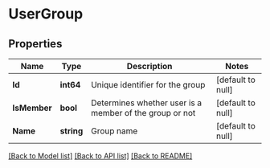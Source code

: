 # UserGroup

## Properties
Name | Type | Description | Notes
------------ | ------------- | ------------- | -------------
**Id** | **int64** | Unique identifier for the group | [default to null]
**IsMember** | **bool** | Determines whether user is a member of the group or not | [default to null]
**Name** | **string** | Group name | [default to null]

[[Back to Model list]](../README.md#documentation-for-models) [[Back to API list]](../README.md#documentation-for-api-endpoints) [[Back to README]](../README.md)

